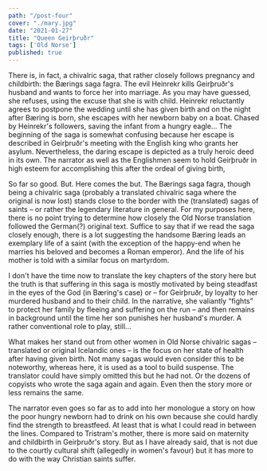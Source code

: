 ```yaml
---
path: "/post-four"
cover: "./mary.jpg"
date: "2021-01-27"
title: "Queen Geirþruðr"
tags: ['Old Norse']
published: true
---
```

There is, in fact, a chivalric saga, that rather closely follows pregnancy and childbirth: the Bærings saga fagra. The evil Heinrekr kills Geirþruðr's husband and wants to force her into marriage. As you may have guessed, she refuses, using the excuse that she is with child. Heinrekr reluctantly agrees to postpone the wedding until she has given birth and on the night after Bæring is born, she escapes with her newborn baby on a boat. Chased by Heinrekr's followers, saving the infant from a hungry eagle... The beginning of the saga is somewhat confusing because her escape is described in Geirþruðr's meeting with the English king who grants her asylum. Nevertheless, the daring escape is depicted as a truly heroic deed in its own. The narrator as well as the Englishmen seem to hold Geirþruðr in high esteem for accomplishing this after the ordeal of giving birth,

So far so good. But. Here comes the but. The Bærings saga fagra, though being a chivalric saga (probably a translated chivalric saga where the original is now lost) stands close to the border with the (translated) sagas of saints – or rather the legendary literature in general. For my purposes here, there is no point trying to determine how closely the Old Norse translation followed the German(?) original text. Suffice to say that if we read the saga closely enough, there is a lot suggesting the handsome Bæring leads an exemplary life of a saint (with the exception of the happy-end when he marries his beloved and becomes a Roman emperor). And the life of his mother is told with a similar focus on martyrdom.

I don't have the time now to translate the key chapters of the story here but the truth is that suffering in this saga is mostly motivated by being steadfast in the eyes of the God (in Bæring's case) or – for Geirþruðr, by loyalty to her murdered husband and to their child. In the narrative, she valiantly “fights” to protect her family by fleeing and suffering on the run – and then remains in background until the time her son punishes her husband's murder. A rather conventional role to play, still...

What makes her stand out from other women in Old Norse chivalric sagas – translated or original Icelandic ones – is the focus on her state of health after having given birth. Not many sagas would even consider this to be noteworthy, whereas here, it is used as a tool to build suspense. The translator could have simply omitted this but he had not. Or the dozens of copyists who wrote the saga again and again. Even then the story more or less remains the same. 

The narrator even goes so far as to add into her monologue a story on how the poor hungry newborn had to drink on his own because she could hardly find the strength to breastfeed. At least that is what I could read in between the lines. Compared to Tristram's mother, there is more said on maternity and childbirth in Geirþruðr's story. But as I have already said, that is not due to the courtly cultural shift (allegedly in women's favour) but it has more to do with the way Christian saints suffer.